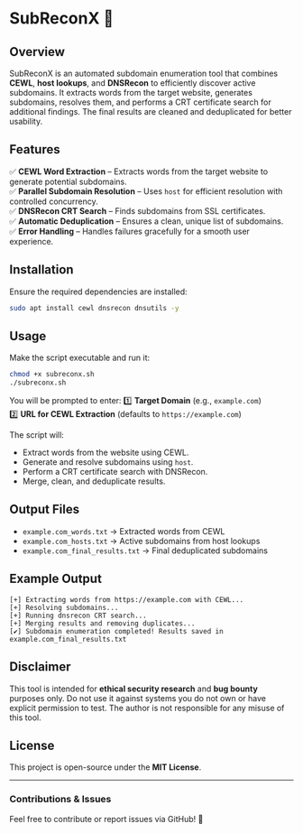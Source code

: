 # **SubReconX** 🚀

## **Overview**
SubReconX is an automated subdomain enumeration tool that combines **CEWL**, **host lookups**, and **DNSRecon** to efficiently discover active subdomains. It extracts words from the target website, generates subdomains, resolves them, and performs a CRT certificate search for additional findings. The final results are cleaned and deduplicated for better usability.

## **Features**
✅ **CEWL Word Extraction** – Extracts words from the target website to generate potential subdomains.  
✅ **Parallel Subdomain Resolution** – Uses `host` for efficient resolution with controlled concurrency.  
✅ **DNSRecon CRT Search** – Finds subdomains from SSL certificates.  
✅ **Automatic Deduplication** – Ensures a clean, unique list of subdomains.  
✅ **Error Handling** – Handles failures gracefully for a smooth user experience.  

## **Installation**
Ensure the required dependencies are installed:
```bash
sudo apt install cewl dnsrecon dnsutils -y
```

## **Usage**
Make the script executable and run it:
```bash
chmod +x subreconx.sh
./subreconx.sh
```
You will be prompted to enter:
1️⃣ **Target Domain** (e.g., `example.com`)  
2️⃣ **URL for CEWL Extraction** (defaults to `https://example.com`)  

The script will:
- Extract words from the website using CEWL.
- Generate and resolve subdomains using `host`.
- Perform a CRT certificate search with DNSRecon.
- Merge, clean, and deduplicate results.

## **Output Files**
- `example.com_words.txt` → Extracted words from CEWL  
- `example.com_hosts.txt` → Active subdomains from host lookups  
- `example.com_final_results.txt` → Final deduplicated subdomains  

## **Example Output**
```
[+] Extracting words from https://example.com with CEWL...
[+] Resolving subdomains...
[+] Running dnsrecon CRT search...
[+] Merging results and removing duplicates...
[✔] Subdomain enumeration completed! Results saved in example.com_final_results.txt
```

## **Disclaimer**
This tool is intended for **ethical security research** and **bug bounty** purposes only. Do not use it against systems you do not own or have explicit permission to test. The author is not responsible for any misuse of this tool.

## **License**
This project is open-source under the **MIT License**.

---

### **Contributions & Issues**
Feel free to contribute or report issues via GitHub! 🚀

